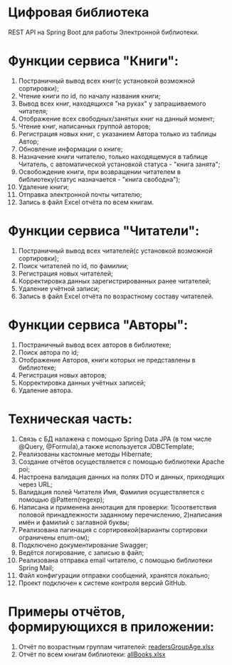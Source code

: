# Цифровая библиотека
REST API на Spring Boot для работы Электронной библиотеки.

# Функции сервиса "Книги":
1. Постраничный вывод всех книг(с установкой возможной сортировки);
2. Чтение книги по id, по началу названия книги;
3. Вывод всех книг, находящихся "на руках" у запрашиваемого читателя;
4. Отображение всех свободных/занятых книг на данный момент;
5. Чтение книг, написанных группой авторов;
6. Регистрация новых книг, с указанием Автора только из таблицы Автор;
7. Обновление информации о книге;
8. Назначение книги читателю, только находящемуся в таблице Читатель, с автоматической установкой статуса - "книга занята";
9. Освобождение книги, при возвращении читателем в библиотеку(статус назначается - "книга свободна");
10. Удаление книги;
11. Отправка электронной почты читателю;
12. Запись в файл Excel отчёта по всем книгам.

# Функции сервиса "Читатели":
1. Постраничный вывод всех читателей(с установкой возможной сортировки);
2. Поиск читателей по id, по фамилии;
3. Регистрация новых читателей;
4. Корректировка данных зарегистрированных ранее читателей;
5. Удаление учётной записи;
6. Запись в файл Excel отчёта по возрастному составу читателей.

# Функции сервиса "Авторы":
1. Постраничный вывод всех авторов в библиотеке;
2. Поиск автора по id;
3. Отображение Авторов, книги которых не представлены в библиотеке;
4. Регистрация новых авторов;
5. Корректировка данных учётных записей;
6. Удаление автора.

# Техническая часть:
1. Связь с БД налажена с помощью Spring Data JPA (в том числе @Query, @Formula),а также используется JDBCTemplate;
2. Реализованы кастомные методы Hibernate;
3. Создание отчётов осуществляется с помощью библиотеки Apache poi;
4. Настроена валидация данных на полях DTO и данных, приходящих через URL;
5. Валидация полей Читателя Имя, Фамилия осуществляется с помощью @Pattern(regexp);
6. Написана и применена аннотация для проверки: 
   1)соответствия половой принадлежности заданному перечислению,
   2)написания имён и фамилий с заглавной буквы;
7. Реализована пагинация с сортировкой(варианты сортировки ограничены enum-ом);
8. Подключено документирование Swagger;
9. Ведётся логирование, с записью в файл;
10. Реализована отправка email читателю, с помощью библиотеки Spring Mail;
11. Файл конфигурации отправки сообщений, хранятся локально;
12. Проект подключен к системе контроля версий GitHub.

# Примеры отчётов, формирующихся в приложении:
1. Отчёт по возрастным группам читателей: [readersGroupAge.xlsx](https://github.com/Anastasiya-Ko/MyDigitalLibrary/files/11798900/readersGroupAge.xlsx)
2. Отчёт по всем книгам библиотеки: [allBooks.xlsx](https://github.com/Anastasiya-Ko/MyDigitalLibrary/files/11799146/allBooks.xlsx)


